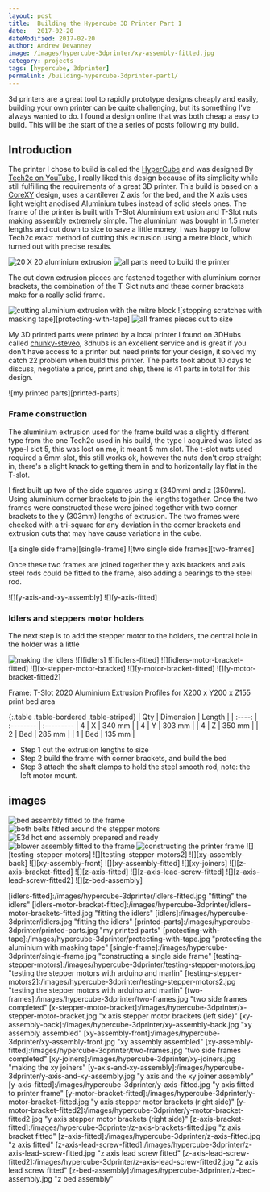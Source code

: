 ```yaml
---
layout: post
title:  Building the Hypercube 3D Printer Part 1
date:   2017-02-20
dateModified: 2017-02-20
author: Andrew Devanney
image: /images/hypercube-3dprinter/xy-assembly-fitted.jpg
category: projects
tags: [hypercube, 3dprinter]
permalink: /building-hypercube-3dprinter-part1/
---
```


3d printers are a great tool to rapidly prototype designs cheaply and easily, building your own printer can be quite challenging, but its something I've always wanted to do. I found a design online that was both cheap a easy to build. This will be the start of the a series of posts following my build.
<!--more-->

## Introduction

The printer I chose to build is called the [HyperCube] and was designed By [Tech2c on YouTube], I really liked this design because of its simplicity while still fulfilling the requirements of a great 3D printer. This build is based on a [CoreXY] design, uses a cantilever Z axis for the bed, and the X axis uses light weight anodised Aluminium tubes instead of solid steels ones. The frame of the printer is built with T-Slot Aluminium extrusion and T-Slot nuts making assembly extremely simple. The aluminium was bought in 1.5 meter lengths and cut down to size to save a little money, I was happy to follow Tech2c exact method of cutting this extrusion using a metre block, which turned out with precise results.

![20 X 20 aluminium extrusion][extrusion]
![all parts need to build the printer][all-parts]

The cut down extrusion pieces are fastened together with aluminium corner brackets, the combination of the T-Slot nuts and these corner brackets make for a really solid frame.

![cutting aluminium extrusion with the mitre block][cutting-setup]
![stopping scratches with masking tape][protecting-with-tape]
![all frames pieces cut to size][cut-to-length]

My 3D printed parts were printed by a local printer I found on 3DHubs called [chunky-steveo], 3dhubs is an excellent service and is great if you don't have access to a printer but need prints for your design, it solved my catch 22 problem when build this printer. The parts took about 10 days to discuss, negotiate a price, print and ship, there is 41 parts in total for this design.

![my printed parts][printed-parts]

### Frame construction

The aluminium extrusion used for the frame build was a slightly different type from the one Tech2c used in his build, the type I acquired was listed as type-I slot 5, this was lost on me, it meant 5 mm slot. The t-slot nuts used required a 6mm slot, this still works ok, however the nuts don't drop straight in, there's a slight knack to getting them in and to horizontally lay flat in the T-slot.

I first built up two of the side squares using x (340mm) and z (350mm). Using aluminium corner brackets to join the lengths together. Once the two frames were constructed these were joined together with two corner brackets to the y (303mm) lengths of extrusion. The two frames were checked with a tri-square for any deviation in the corner brackets and extrusion cuts that may have cause variations in the cube.

![a single side frame][single-frame]
![two single side frames][two-frames]

Once these two frames are joined together the y axis brackets and axis steel rods could be fitted to the frame, also adding a bearings to the steel rod.

![][y-axis-and-xy-assembly]
![][y-axis-fitted]

### Idlers and steppers motor holders

The next step is to add the stepper motor to the holders, the central hole in the holder was a little

![][idlers-setup]
![][idlers]
![][idlers-fitted]
![][idlers-motor-bracket-fitted]
![][x-stepper-motor-bracket]
![][y-motor-bracket-fitted]
![][y-motor-bracket-fitted2]

Frame:
T-Slot 2020 Aluminium Extrusion Profiles for X200 x Y200 x Z155 print bed area

{:.table .table-bordered .table-striped}
| Qty    | Dimension | Length   |
| :----: | :-------- | :---------
| 4      | X         | 340 mm   |
| 4      | Y         | 303 mm   |
| 4      | Z         | 350 mm   |
| 2      | Bed       | 285 mm   |
| 1      | Bed       | 135 mm   |

<!-- 4 x 340mm (X) = 1360 (135)
4 x 303mm (Y) = 1212 (283)
4 x 350mm (Z) = 1400 (95)
2 x 285mm (Bed) = 570 (925)
1 x 135mm (Bed) -->

* Step 1 cut the extrusion lengths to size
* Step 2 build the frame with corner brackets, and build the bed
* Step 3 attach the shaft clamps to hold the steel smooth rod, note: the left motor mount.

## images

![][bed-assembly-fitted]
![][both-belts-fitted]
![][e3d-hotend]
![][fan-blower-fitted]
![][frame-building]
![][testing-stepper-motors]
![][testing-stepper-motors2]
![][xy-assembly-back]
![][xy-assembly-front]
![][xy-assembly-fitted]
![][xy-joiners]
![][z-axis-bracket-fitted]
![][z-axis-fitted]
![][z-axis-lead-screw-fitted]
![][z-axis-lead-screw-fitted2]
![][z-bed-assembly]




[HyperCube]: http://www.thingiverse.com/thing:1752766
[Tech2c on YouTube]: https://www.youtube.com/playlist?list=PLIaArjwViQRVAERWRrYfe9rtiwvvRGCzw
[CoreXY]: http://corexy.com/theory.html
[chunky-steveo]:https://www.3dhubs.com/manchester/hubs/chunky-steveo

[all-parts]:/images/hypercube-3dprinter/all-parts.jpg "all parts organised and ready to go"
[all-parts2]:/images/hypercube-3dprinter/all-parts2.jpg "all parts organised and ready to go"
[bed-assembly-fitted]:/images/hypercube-3dprinter/bed-assembly-fitted.jpg "bed assembly fitted to the frame"
[both-belts-fitted]:/images/hypercube-3dprinter/both-belts-fitted.jpg "both belts fitted around the stepper motors"
[cut-to-length]:/images/hypercube-3dprinter/extrusion-cut-down.jpg "extrusion cut to required lengths"
[cutting-setup]:/images/hypercube-3dprinter/cutting-setup.jpg "cutting extrusion in mitre block"
[e3d-hotend]:/images/hypercube-3dprinter/e3d-hotend-assembly.jpg "E3d hot end assembly prepared and ready"
[extrusion-cut-down]:/images/hypercube-3dprinter/cutting-setup.jpg "cutting the extrusion"
[extrusion]:/images/hypercube-3dprinter/extrusion.jpg "20x20 aluminium extrusion"
[fan-blower-fitted]:/images/hypercube-3dprinter/fan-blower-assembly-fitted.jpg "blower assembly fitted to the frame"
[frame-building]:/images/hypercube-3dprinter/extrusion.jpg "constructing the printer frame"
[idlers-setup]:/images/hypercube-3dprinter/idlers-setup.jpg "making the idlers"
[idlers-fitted]:/images/hypercube-3dprinter/idlers-fitted.jpg "fitting" the idlers"
[idlers-motor-bracket-fitted]:/images/hypercube-3dprinter/idlers-motor-brackets-fitted.jpg "fitting the idlers"
[idlers]:/images/hypercube-3dprinter/idlers.jpg "fitting the idlers"
[printed-parts]:/images/hypercube-3dprinter/printed-parts.jpg "my printed parts"
[protecting-with-tape]:/images/hypercube-3dprinter/protecting-with-tape.jpg "protecting the aluminium with masking tape"
[single-frame]:/images/hypercube-3dprinter/single-frame.jpg "constructing a single side frame"
[testing-stepper-motors]:/images/hypercube-3dprinter/testing-stepper-motors.jpg "testing the stepper motors with arduino and marlin"
[testing-stepper-motors2]:/images/hypercube-3dprinter/testing-stepper-motors2.jpg "testing the stepper motors with arduino and marlin"
[two-frames]:/images/hypercube-3dprinter/two-frames.jpg "two side frames completed"
[x-stepper-motor-bracket]:/images/hypercube-3dprinter/x-stepper-motor-bracket.jpg "x axis stepper motor brackets (left side)"
[xy-assembly-back]:/images/hypercube-3dprinter/xy-assembly-back.jpg "xy assembly assembled"
[xy-assembly-front]:/images/hypercube-3dprinter/xy-assembly-front.jpg "xy assembly assembled"
[xy-assembly-fitted]:/images/hypercube-3dprinter/two-frames.jpg "two side frames completed"
[xy-joiners]:/images/hypercube-3dprinter/xy-joiners.jpg "making the xy joiners"
[y-axis-and-xy-assembly]:/images/hypercube-3dprinter/y-axis-and-xy-assembly.jpg "y axis and the xy joiner assembly"
[y-axis-fitted]:/images/hypercube-3dprinter/y-axis-fitted.jpg "y axis fitted to printer frame"
[y-motor-bracket-fitted]:/images/hypercube-3dprinter/y-motor-bracket-fitted.jpg "y axis stepper motor brackets (right side)"
[y-motor-bracket-fitted2]:/images/hypercube-3dprinter/y-motor-bracket-fitted2.jpg "y axis stepper motor brackets (right side)"
[z-axis-bracket-fitted]:/images/hypercube-3dprinter/z-axis-brackets-fitted.jpg "z axis bracket fitted"
[z-axis-fitted]:/images/hypercube-3dprinter/z-axis-fitted.jpg "z axis fitted"
[z-axis-lead-screw-fitted]:/images/hypercube-3dprinter/z-axis-lead-screw-fitted.jpg "z axis lead screw fitted"
[z-axis-lead-screw-fitted2]:/images/hypercube-3dprinter/z-axis-lead-screw-fitted2.jpg "z axis lead screw fitted"
[z-bed-assembly]:/images/hypercube-3dprinter/z-bed-assembly.jpg "z bed assembly"
